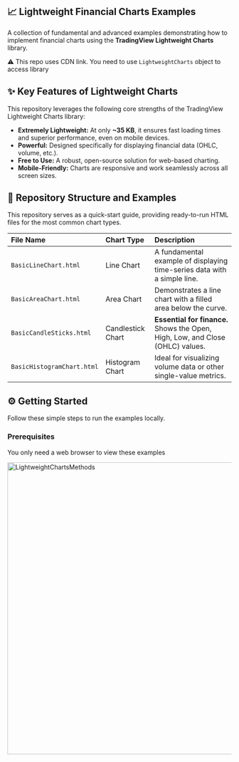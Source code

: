 ## ​📈 Lightweight Financial Charts Examples

A collection of fundamental and advanced examples demonstrating how to implement financial charts using the **TradingView Lightweight Charts** library.

⚠️ This repo uses CDN link. You need to use `LightweightCharts` object to access library 

## ✨ Key Features of Lightweight Charts

This repository leverages the following core strengths of the TradingView Lightweight Charts library:

* **Extremely Lightweight:** At only **~35 KB**, it ensures fast loading times and superior performance, even on mobile devices.
* **Powerful:** Designed specifically for displaying financial data (OHLC, volume, etc.).
* **Free to Use:** A robust, open-source solution for web-based charting.
* **Mobile-Friendly:** Charts are responsive and work seamlessly across all screen sizes.

## 📁 Repository Structure and Examples

This repository serves as a quick-start guide, providing ready-to-run HTML files for the most common chart types.

| File Name | Chart Type | Description |
| :--- | :--- | :--- |
| `BasicLineChart.html` | Line Chart | A fundamental example of displaying time-series data with a simple line. |
| `BasicAreaChart.html` | Area Chart | Demonstrates a line chart with a filled area below the curve. |
| `BasicCandleSticks.html` | Candlestick Chart | **Essential for finance.** Shows the Open, High, Low, and Close (OHLC) values. |
| `BasicHistogramChart.html` | Histogram Chart | Ideal for visualizing volume data or other single-value metrics. |

## ⚙️ Getting Started

Follow these simple steps to run the examples locally.

### Prerequisites

You only need a web browser to view these examples

<img width="738" height="656" alt="LightweightChartsMethods" src="https://github.com/user-attachments/assets/e11022a4-82a1-49d4-b977-18a5133e213a" />
